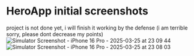 # HeroApp initial screenshots
project is not done yet, i will finish  it working by the defense (i am terrible sorry, please dont decrease my points)
![Simulator Screenshot - iPhone 16 Pro - 2025-03-25 at 23 09 44](https://github.com/user-attachments/assets/0bcb819a-9446-42ca-b5fe-e3f43562a7b1)
![Simulator Screenshot - iPhone 16 Pro - 2025-03-25 at 23 08 03](https://github.com/user-attachments/assets/6acb2dbf-8c75-4729-8010-5dd3d8868441)
